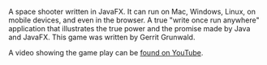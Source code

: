 A space shooter written in JavaFX. It can run on Mac, Windows, Linux, on mobile devices, and even in the browser. A true "write once run anywhere" application that illustrates the true power and the promise made by Java and JavaFX. This game was written by Gerrit Grunwald.

A video showing the game play can be [found on YouTube](https://www.youtube.com/watch?v=Kc0lv3R5VG0).